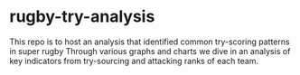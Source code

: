 # rugby-try-analysis
This repo is to host an analysis that identified common try-scoring patterns in super rugby
Through various graphs and charts we dive in an analysis of key indicators from try-sourcing and attacking ranks of each team. 


